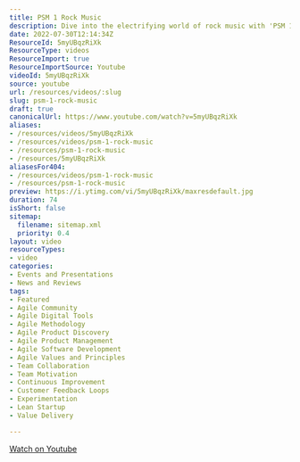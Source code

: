 ```yaml
---
title: PSM 1 Rock Music
description: Dive into the electrifying world of rock music with 'PSM 1 Rock Music'! Discover iconic riffs, legendary bands, and the genre's vibrant history.
date: 2022-07-30T12:14:34Z
ResourceId: 5myUBqzRiXk
ResourceType: videos
ResourceImport: true
ResourceImportSource: Youtube
videoId: 5myUBqzRiXk
source: youtube
url: /resources/videos/:slug
slug: psm-1-rock-music
draft: true
canonicalUrl: https://www.youtube.com/watch?v=5myUBqzRiXk
aliases:
- /resources/videos/5myUBqzRiXk
- /resources/videos/psm-1-rock-music
- /resources/psm-1-rock-music
- /resources/5myUBqzRiXk
aliasesFor404:
- /resources/videos/psm-1-rock-music
- /resources/psm-1-rock-music
preview: https://i.ytimg.com/vi/5myUBqzRiXk/maxresdefault.jpg
duration: 74
isShort: false
sitemap:
  filename: sitemap.xml
  priority: 0.4
layout: video
resourceTypes:
- video
categories:
- Events and Presentations
- News and Reviews
tags:
- Featured
- Agile Community
- Agile Digital Tools
- Agile Methodology
- Agile Product Discovery
- Agile Product Management
- Agile Software Development
- Agile Values and Principles
- Team Collaboration
- Team Motivation
- Continuous Improvement
- Customer Feedback Loops
- Experimentation
- Lean Startup
- Value Delivery

---
```

 [Watch on Youtube](https://www.youtube.com/watch?v=5myUBqzRiXk)
